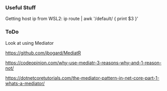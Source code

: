 ### Useful Stuff

Getting host ip from WSL2: ip route | awk '/default/ { print $3 }'

### ToDo

Look at using Mediator

https://github.com/jbogard/MediatR

https://codeopinion.com/why-use-mediatr-3-reasons-why-and-1-reason-not/

https://dotnetcoretutorials.com/the-mediator-pattern-in-net-core-part-1-whats-a-mediator/

